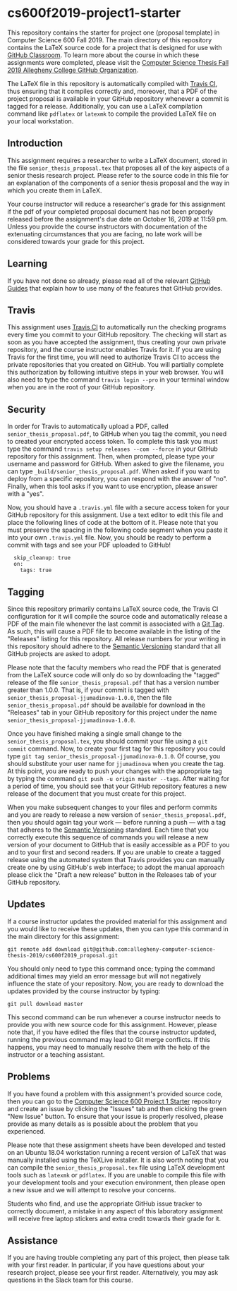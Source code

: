 # cs600f2019-project1-starter

This repository contains the starter for project one (proposal template)
in Computer Science 600 Fall 2019. The main directory of this repository
contains the LaTeX source code for a project that is designed for use with [GitHub
Classroom](https://classroom.github.com/). To learn more about the course in
which these assignments were completed, please visit the [Computer Science Thesis Fall 2019 Allegheny College GitHub
Organization](https://github.com/allegheny-computer-science-thesis-2019).

The LaTeX file in this repository is automatically compiled with [Travis
CI](https://travis-ci.org/), thus ensuring that it compiles correctly and,
moreover, that a PDF of the project proposal is available in your GitHub
repository whenever a commit is tagged for a release. Additionally, you can use
a LaTeX compilation command like `pdflatex` or `latexmk` to compile the provided
LaTeX file on your local workstation.

## Introduction

This assignment requires a researcher to write a LaTeX document, stored in the
file `senior_thesis_proposal.tex` that proposes all of the key aspects of a
senior thesis research project. Please refer to the source code in this file for
an explanation of the components of a senior thesis proposal and the way in
which you create them in LaTeX.

Your course instructor will reduce a researcher's grade for this assignment if
the pdf of your completed proposal document has not been properly released before the
assignment's due date on October 16, 2019 at 11:59 pm. Unless
you provide the course instructors with documentation of the extenuating
circumstances that you are facing, no late work will be considered towards your
grade for this project.

## Learning

If you have not done so already, please read all of the relevant [GitHub
Guides](https://guides.github.com/) that explain how to use many of the features
that GitHub provides.

## Travis

This assignment uses [Travis CI](https://travis-ci.com/) to automatically run
the checking programs every time you commit to your GitHub repository. The
checking will start as soon as you have accepted the assignment, thus creating
your own private repository, and the course instructor enables Travis for it. If
you are using Travis for the first time, you will need to authorize Travis CI to
access the private repositories that you created on GitHub. You will partially
complete this authorization by following intuitive steps in your web browser.
You will also need to type the command `travis login --pro` in your terminal
window when you are in the root of your GitHub repository.

## Security

In order for Travis to automatically upload a PDF, called
`senior_thesis_proposal.pdf`, to GitHub when you tag the commit, you need to
created your encrypted access token. To complete this task you must type the
command `travis setup releases --com --force` in your GitHub repository for this
assignment. Then, when prompted, please type your username and password for
GitHub. When asked to give the filename, you can type
`_build/senior_thesis_proposal.pdf`. When asked if you want to deploy from a
specific repository, you can respond with the answer of "no". Finally, when
this tool asks if you want to use encryption, please answer with a "yes".

Now, you should have a `.travis.yml` file with a secure access token for your
GitHub repository for this assignment. Use a text editor to edit this file and
place the following lines of code at the bottom of it. Please note that you must
preserve the spacing in the following code segment when you paste it into your
own `.travis.yml` file. Now, you should be ready to perform a commit with tags
and see your PDF uploaded to GitHub!

```
  skip_cleanup: true
  on:
    tags: true
```

## Tagging

Since this repository primarily contains LaTeX source code, the Travis CI
configuration for it will compile the source code and automatically release a
PDF of the main file whenever the last commit is associated with a [Git
Tag](https://git-scm.com/book/en/v2/Git-Basics-Tagging). As such, this will
cause a PDF file to become available in the listing of the "Releases" listing
for this repository. All release numbers for your writing in this repository
should adhere to the [Semantic Versioning](http://semver.org/) standard that
all GitHub projects are asked to adopt.

Please note that the faculty members who read the PDF that is generated from the
LaTeX source code will only do so by downloading the "tagged" release of the
file `senior_thesis_proposal.pdf` that has a version number greater than
1.0.0. That is, if your commit is tagged with
`senior_thesis_proposal-jjumadinova-1.0.0`, then the file
`senior_thesis_proposal.pdf` should be available for download in the
"Releases" tab in your GitHub repository for this project under the name
`senior_thesis_proposal-jjumadinova-1.0.0`.

Once you have finished making a single small change to the
`senior_thesis_proposal.tex`, you should commit your file using a `git
commit` command. Now, to create your first tag for this repository you could
type `git tag senior_thesis_proposal-jjumadinova-0.1.0`. Of course, you should
substitute your user name for `jjumadinova` when you create the tag. At this point,
you are ready to push your changes with the appropriate tag by typing the
command `git push -u origin master --tags`. After waiting for a period of time,
you should see that your GitHub repository features a new release of the
document that you must create for this project.

When you make subsequent changes to your files and perform commits and you are
ready to release a new version of `senior_thesis_proposal.pdf`, then you should
again tag your work &mdash; before running a push &mdash; with a tag that
adheres to the [Semantic Versioning](http://semver.org/) standard. Each time
that you correctly execute this sequence of commands you will release a new
version of your document to GitHub that is easily accessible as a PDF to you and
to your first and second readers. If you are unable to create a tagged release
using the automated system that Travis provides you can manually create one by
using GitHub's web interface; to adopt the manual approach please click the
"Draft a new release" button in the Releases tab of your GitHub repository.

## Updates

If a course instructor updates the provided material for this assignment and
you would like to receive these updates, then you can type this command in the
main directory for this assignment:

```
git remote add download git@github.com:allegheny-computer-science-thesis-2019/cs600f2019_proposal.git
```

You should only need to type this command once; typing the command additional
times may yield an error message but will not negatively influence the state of
your repository. Now, you are ready to download the updates provided by the
course instructor by typing:

```
git pull download master
```

This second command can be run whenever a course instructor needs to provide you
with new source code for this assignment. However, please note that, if you have
edited the files that the course instructor updated, running the previous
command may lead to Git merge conflicts. If this happens, you may need to
manually resolve them with the help of the instructor or a teaching assistant.

## Problems

If you have found a problem with this assignment's provided source code, then
you can go to the [Computer Science 600 Project 1
Starter](https://github.com/allegheny-computer-science-thesis-2019/cs600f2019_proposal)
repository and create an issue by clicking the "Issues" tab and then clicking
the green "New Issue" button. To ensure that your issue is properly resolved,
please provide as many details as is possible about the problem that you
experienced.

Please note that these assignment sheets have been developed and tested on an
Ubuntu 18.04 workstation running a recent version of LaTeX that was manually
installed using the TeXLive installer. It is also worth noting that you can
compile the `senior_thesis_proposal.tex` file using LaTeX development tools
such as `latexmk` or `pdflatex`. If you are unable to compile this file with
your development tools and your execution environment, then please open a new
issue and we will attempt to resolve your concerns.

Students who find, and use the appropriate GitHub issue tracker to correctly
document, a mistake in any aspect of this laboratory assignment will receive
free laptop stickers and extra credit towards their grade for it.

## Assistance

If you are having trouble completing any part of this project, then please talk
with your first reader. In particular, if you have questions about your research project, please
see your first reader. Alternatively, you may ask questions in the Slack
team for this course.
